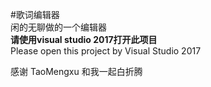 #歌词编辑器  
闲的无聊做的一个编辑器  
**请使用visual studio 2017打开此项目**  
Please open this project by Visual Studio 2017  
  
感谢 TaoMengxu 和我一起白折腾